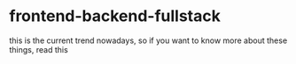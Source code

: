# frontend-backend-fullstack
this is the current trend nowadays, so if you want to know more about these things, read this
